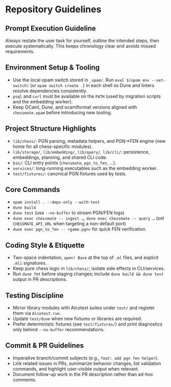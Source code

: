 # Repository Guidelines

## Prompt Execution Guideline
Always restate the user task for yourself, outline the intended steps, then execute systematically. This keeps chronology clear and avoids missed requirements.

## Environment Setup & Tooling
- Use the local opam switch stored in `_opam/`. Run `eval $(opam env --set-switch)` (or `opam switch create .`) in each shell so Dune and linters resolve dependencies consistently.
- `psql` and `curl` must be available on the `PATH` (used by migration scripts and the embedding worker).
- Keep OCaml, Dune, and ocamlformat versions aligned with `chessmate.opam` before introducing new tooling.

## Project Structure Highlights
- `lib/chess/`: PGN parsing, metadata helpers, and PGN→FEN engine (new home for all chess-specific modules).
- `lib/storage/`, `lib/embedding/`, `lib/query/`, `lib/cli/`: persistence, embeddings, planning, and shared CLI code.
- `bin/`: CLI entry points (`chessmate`, `pgn_to_fen`, …).
- `services/`: long-running executables such as the embedding worker.
- `test/fixtures/`: canonical PGN fixtures used by tests.

## Core Commands
- `opam install . --deps-only --with-test`
- `dune build`
- `dune test` (use `--no-buffer` to stream PGN/FEN logs)
- `dune exec chessmate -- ingest …`, `dune exec chessmate -- query …` (set `CHESSMATE_API_URL` when targeting a non-default port)
- `dune exec pgn_to_fen -- <game.pgn>` for quick FEN verification.

## Coding Style & Etiquette
- Two-space indentation, `open! Base` at the top of `.ml` files, and explicit `.mli` signatures.
- Keep pure chess logic in `lib/chess/`; isolate side effects in CLI/services.
- Run `dune fmt` before staging changes; include `dune build && dune test` output in PR descriptions.

## Testing Discipline
- Mirror library modules with Alcotest suites under `test/` and register them via `Alcotest.run`.
- Update `test/dune` when new fixtures or libraries are required.
- Prefer deterministic fixtures (see `test/fixtures/`) and print diagnostics only behind `--no-buffer` recommendations.

## Commit & PR Guidelines
- Imperative branch/commit subjects (e.g., `feat: add pgn fen helper`).
- Link related issues in PRs, summarize behavior changes, list validation commands, and highlight user-visible output when relevant.
- Document follow-up work in the PR description rather than ad-hoc comments.
